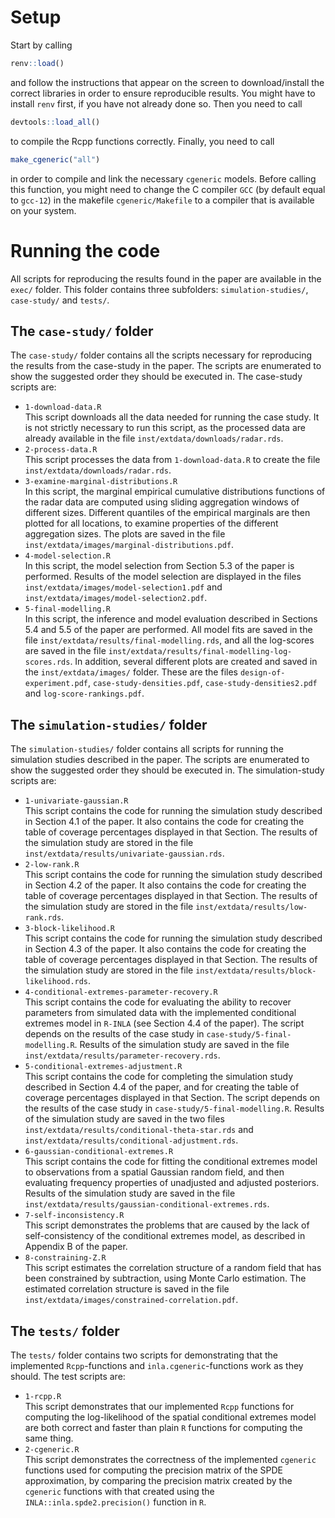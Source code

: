 # Setup

Start by calling 
```r
renv::load()
```
and follow the instructions that appear on the screen to download/install the correct libraries in
order to ensure reproducible results. You might have to install `renv` first, if you have not
already done so. Then you need to call
```r
devtools::load_all()
```
to compile the Rcpp functions correctly. Finally, you need to call
```r
make_cgeneric("all")
```
in order to compile and link the necessary `cgeneric` models. Before calling this function, you might
need to change the C compiler `GCC` (by default equal to `gcc-12`) in the makefile
`cgeneric/Makefile` to a compiler that is available on your system.

# Running the code

All scripts for reproducing the results found in the paper are available in the `exec/`
folder. This folder contains three subfolders: `simulation-studies/`, `case-study/` and
`tests/`. 

## The `case-study/` folder

The `case-study/` folder contains all the scripts necessary for reproducing the results from the
case-study in the paper. The scripts are enumerated to show the suggested order they should be
executed in. The case-study scripts are:

- `1-download-data.R`  
  This script downloads all the data needed for running the case study. It is not strictly
  necessary to run this script, as the processed data are already available in the file
  `inst/extdata/downloads/radar.rds`.
- `2-process-data.R`  
  This script processes the data from `1-download-data.R` to create the file
  `inst/extdata/downloads/radar.rds`.
- `3-examine-marginal-distributions.R`  
  In this script, the marginal empirical cumulative distributions functions of the radar data are
  computed using sliding aggregation windows of different sizes. Different quantiles of the
  empirical marginals are then plotted for all locations, to examine properties of the different 
  aggregation sizes. The plots are saved in the file
  `inst/extdata/images/marginal-distributions.pdf`.
- `4-model-selection.R`  
  In this script, the model selection from Section 5.3 of the paper is performed. Results of the
  model selection are displayed in the files `inst/extdata/images/model-selection1.pdf` and
  `inst/extdata/images/model-selection2.pdf`. 
- `5-final-modelling.R`  
  In this script, the inference and model evaluation described in Sections 5.4 and 5.5 of the paper
  are performed. All model fits are saved in the file `inst/extdata/results/final-modelling.rds`,
  and all the log-scores are saved in the file
  `inst/extdata/results/final-modelling-log-scores.rds`. In addition, several different plots are
  created and saved in the `inst/extdata/images/` folder. These are the files
  `design-of-experiment.pdf`, `case-study-densities.pdf`, `case-study-densities2.pdf` and
  `log-score-rankings.pdf`.
  
## The `simulation-studies/` folder

The `simulation-studies/` folder contains all scripts for running the simulation studies described
in the paper. The scripts are enumerated to show the suggested order they should be executed
in. The simulation-study scripts are:

- `1-univariate-gaussian.R`  
  This script contains the code for running the simulation study described in Section 4.1 of the
  paper. It also contains the code for creating the table of coverage percentages displayed in that
  Section. The results of the simulation study are stored in the file
  `inst/extdata/results/univariate-gaussian.rds`.
- `2-low-rank.R`  
  This script contains the code for running the simulation study described in Section 4.2 of the
  paper. It also contains the code for creating the table of coverage percentages displayed in that
  Section. The results of the simulation study are stored in the file
  `inst/extdata/results/low-rank.rds`.
- `3-block-likelihood.R`  
  This script contains the code for running the simulation study described in Section 4.3 of the
  paper. It also contains the code for creating the table of coverage percentages displayed in that
  Section. The results of the simulation study are stored in the file
  `inst/extdata/results/block-likelihood.rds`.
- `4-conditional-extremes-parameter-recovery.R`  
  This script contains the code for evaluating the ability to recover parameters from simulated data
  with the implemented conditional extremes model in `R-INLA` (see Section 4.4 of the paper). The
  script depends on the results of the case study in `case-study/5-final-modelling.R`. Results of
  the simulation study are saved in the file `inst/extdata/results/parameter-recovery.rds`. 
- `5-conditional-extremes-adjustment.R`  
  This script contains the code for completing the simulation study described in Section 4.4 of the
  paper, and for creating the table of coverage percentages displayed in that Section. The
  script depends on the results of the case study in `case-study/5-final-modelling.R`. Results of
  the simulation study are saved in the two files `inst/extdata/results/conditional-theta-star.rds`
  and `inst/extdata/results/conditional-adjustment.rds`. 
- `6-gaussian-conditional-extremes.R`  
  This script contains the code for fitting the conditional extremes model to observations from a
  spatial Gaussian random field, and then evaluating frequency properties of unadjusted and
  adjusted posteriors. Results of the simulation study are saved in the file
  `inst/extdata/results/gaussian-conditional-extremes.rds`.
- `7-self-inconsistency.R`  
  This script demonstrates the problems that are caused by the lack of self-consistency of the
  conditional extremes model, as described in Appendix B of the paper.
- `8-constraining-Z.R`  
  This script estimates the correlation structure of a random field that has been constrained by
  subtraction, using Monte Carlo estimation. The estimated correlation structure is saved in the
  file `inst/extdata/images/constrained-correlation.pdf`.

## The `tests/` folder

The `tests/` folder contains two scripts for demonstrating that the implemented `Rcpp`-functions and
`inla.cgeneric`-functions work as they should. The test scripts are:

- `1-rcpp.R`  
  This script demonstrates that our implemented `Rcpp` functions for computing the log-likelihood of
  the spatial conditional extremes model are both correct and faster than plain `R` functions for
  computing the same thing.
- `2-cgeneric.R`  
  This script demonstrates the correctness of the implemented `cgeneric` functions used for computing
  the precision matrix of the SPDE approximation, by comparing the precision matrix created by the
  `cgeneric` functions with that created using the `INLA::inla.spde2.precision()` function in `R`.
